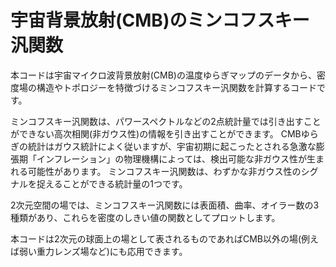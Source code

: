 # 宇宙背景放射(CMB)のミンコフスキー汎関数

本コードは宇宙マイクロ波背景放射(CMB)の温度ゆらぎマップのデータから、密度場の構造やトポロジーを特徴づけるミンコフスキー汎関数を計算するコードです。

ミンコフスキー汎関数は、パワースペクトルなどの2点統計量では引き出すことができない高次相関(非ガウス性)の情報を引き出すことができます。
CMBゆらぎの統計はガウス統計によく従いますが、宇宙初期に起こったとされる急激な膨張期「インフレーション」の物理機構によっては、検出可能な非ガウス性が生まれる可能性があります。
ミンコフスキー汎関数は、わずかな非ガウス性のシグナルを捉えることができる統計量の1つです。

2次元空間の場では、ミンコフスキー汎関数には表面積、曲率、オイラー数の3種類があり、これらを密度のしきい値の関数としてプロットします。

本コードは2次元の球面上の場として表されるものであればCMB以外の場(例えば弱い重力レンズ場など)にも応用できます。
